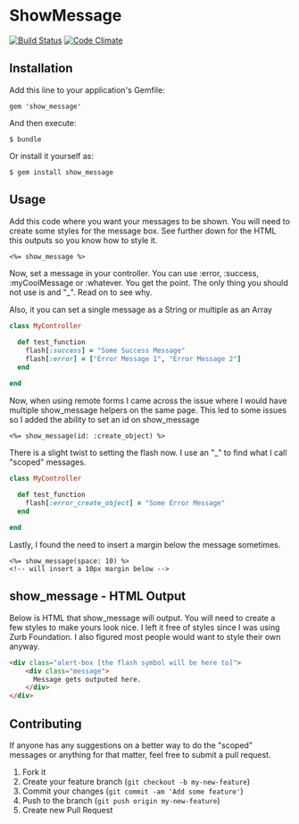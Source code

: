 # ShowMessage

[![Build Status](https://travis-ci.org/jclusso/show_message.png?branch=master)](https://travis-ci.org/jclusso/show_message)
[![Code Climate](https://codeclimate.com/github/jclusso/show_message.png)](https://codeclimate.com/github/jclusso/show_message)

## Installation

Add this line to your application's Gemfile:

    gem 'show_message'

And then execute:

    $ bundle

Or install it yourself as:

    $ gem install show_message

## Usage

Add this code where you want your messages to be shown. You will need to create some styles for the message box. 
See further down for the HTML this outputs so you know how to style it.

```erb
<%= show_message %>
```

Now, set a message in your controller. You can use :error, :success, :myCoolMessage or :whatever. You get the point. 
The only thing you should not use is and "_". Read on to see why.

Also, it you can set a single message as a String or multiple as an Array

```ruby
class MyController
  
  def test_function
    flash[:success] = "Some Success Message"
    flash[:error] = ["Error Message 1", "Error Message 2"]
  end

end
```

Now, when using remote forms I came across the issue where I would have multiple show_message helpers on the same page. 
This led to some issues so I added the ability to set an id on show_message

```erb
<%= show_message(id: :create_object) %>
```

There is a slight twist to setting the flash now. I use an "_" to find what I call "scoped" messages. 

```ruby
class MyController
  
  def test_function
    flash[:error_create_object] = "Some Error Message"
  end

end
```

Lastly, I found the need to insert a margin below the message sometimes.

```erb
<%= show_message(space: 10) %>
<!-- will insert a 10px margin below -->
```

## show_message - HTML Output

Below is HTML that show_message will output. You will need to create a few styles to make yours look nice. 
I left it free of styles since I was using Zurb Foundation. I also figured most people would want to style their own anyway.

```html
<div class="alert-box [the flash symbol will be here to]">
    <div class="message">
      Message gets outputed here.
    </div>
</div>
```

## Contributing

If anyone has any suggestions on a better way to do the "scoped" messages or anything for that matter,
feel free to submit a pull request. 

1. Fork it
2. Create your feature branch (`git checkout -b my-new-feature`)
3. Commit your changes (`git commit -am 'Add some feature'`)
4. Push to the branch (`git push origin my-new-feature`)
5. Create new Pull Request
